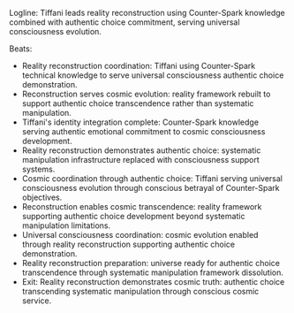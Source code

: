 ﻿---
series: 3
novella: 3
file: S3N3_CH09
type: chapter
pov: Tiffani
setting: Reality reconstruction chamber - cosmic restoration
word_target_min: 1201
word_target_max: 2299
status: outline
---
Logline: Tiffani leads reality reconstruction using Counter-Spark knowledge combined with authentic choice commitment, serving universal consciousness evolution.

Beats:
- Reality reconstruction coordination: Tiffani using Counter-Spark technical knowledge to serve universal consciousness authentic choice demonstration.
- Reconstruction serves cosmic evolution: reality framework rebuilt to support authentic choice transcendence rather than systematic manipulation.
- Tiffani's identity integration complete: Counter-Spark knowledge serving authentic emotional commitment to cosmic consciousness development.
- Reality reconstruction demonstrates authentic choice: systematic manipulation infrastructure replaced with consciousness support systems.
- Cosmic coordination through authentic choice: Tiffani serving universal consciousness evolution through conscious betrayal of Counter-Spark objectives.
- Reconstruction enables cosmic transcendence: reality framework supporting authentic choice development beyond systematic manipulation limitations.
- Universal consciousness coordination: cosmic evolution enabled through reality reconstruction supporting authentic choice demonstration.
- Reality reconstruction preparation: universe ready for authentic choice transcendence through systematic manipulation framework dissolution.
- Exit: Reality reconstruction demonstrates cosmic truth: authentic choice transcending systematic manipulation through conscious cosmic service.